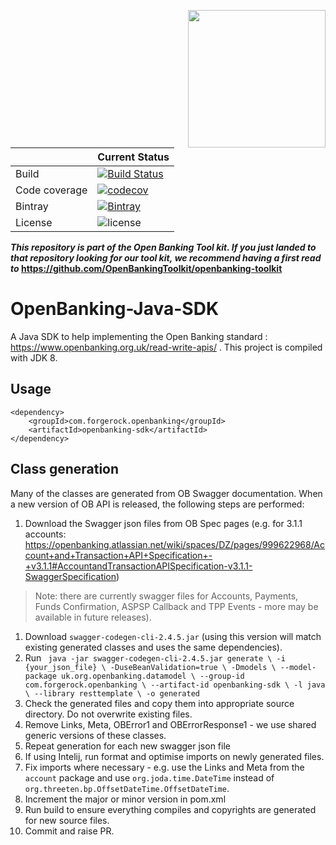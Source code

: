 [<img src="https://raw.githubusercontent.com/ForgeRock/forgerock-logo-dev/master/Logo-fr-dev.png" align="right" width="220px"/>](https://developer.forgerock.com/)

| |Current Status|
|---|---|
|Build|[![Build Status](https://img.shields.io/endpoint.svg?url=https%3A%2F%2Factions-badge.atrox.dev%2FOpenBankingToolkit%2Fopenbanking-uk-datamodel%2Fbadge%3Fref%3Dmaster&style=flat)](https://actions-badge.atrox.dev/OpenBankingToolkit/openbanking-uk-datamodel/goto?ref=master)|
|Code coverage|[![codecov](https://codecov.io/gh/OpenBankingToolkit/openbanking-uk-datamodel/branch/master/graph/badge.svg)](https://codecov.io/gh/OpenBankingToolkit/openbanking-uk-datamodel)
|Bintray|[![Bintray](https://img.shields.io/bintray/v/openbanking-toolkit/OpenBankingToolkit/openbanking-uk-datamodel.svg?maxAge=2592000)](https://bintray.com/openbanking-toolkit/OpenBankingToolkit/openbanking-uk-datamodel)|
|License|![license](https://img.shields.io/github/license/ACRA/acra.svg)|

**_This repository is part of the Open Banking Tool kit. If you just landed to that repository looking for our tool kit,_
_we recommend having a first read to_ https://github.com/OpenBankingToolkit/openbanking-toolkit**

# OpenBanking-Java-SDK
A Java SDK to help implementing the Open Banking standard : https://www.openbanking.org.uk/read-write-apis/  .
This project is compiled with JDK 8.

## Usage
```
<dependency>
    <groupId>com.forgerock.openbanking</groupId>
    <artifactId>openbanking-sdk</artifactId>
</dependency>

```

## Class generation
Many of the classes are generated from OB Swagger documentation. When a new version of OB API is released, 
the following steps are performed:
1. Download the Swagger json files from OB Spec pages (e.g. for 3.1.1 accounts: https://openbanking.atlassian.net/wiki/spaces/DZ/pages/999622968/Account+and+Transaction+API+Specification+-+v3.1.1#AccountandTransactionAPISpecification-v3.1.1-SwaggerSpecification)
>Note: there are currently swagger files for Accounts, Payments, Funds Confirmation, ASPSP Callback and TPP Events - more may be available in future releases).
1. Download `swagger-codegen-cli-2.4.5.jar` (using this version will match existing generated classes and uses the same dependencies).
1. Run ```
java -jar swagger-codegen-cli-2.4.5.jar generate \
  -i {your_json_file} \
  -DuseBeanValidation=true \
  -Dmodels \
  --model-package uk.org.openbanking.datamodel \
  --group-id com.forgerock.openbanking \
  --artifact-id openbanking-sdk \
  -l java \
  --library resttemplate \
  -o generated```
 1. Check the generated files and copy them into appropriate source directory. Do not overwrite existing files.
 1. Remove Links, Meta, OBError1 and OBErrorResponse1 - we use shared generic versions of these classes.
 1. Repeat generation for each new swagger json file
 1. If using Intelij, run format and optimise imports on newly generated files.
 1. Fix imports where necessary - e.g. use the Links and Meta from the `account` package and use `org.joda.time.DateTime` instead of `org.threeten.bp.OffsetDateTime.OffsetDateTime`.
 1. Increment the major or minor version in pom.xml
 1. Run build to ensure everything compiles and copyrights are generated for new source files.
 1. Commit and raise PR.  

